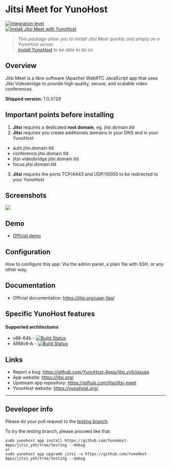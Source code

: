 # Jitsi Meet for YunoHost

[![Integration level](https://dash.yunohost.org/integration/jitsi.svg)](https://dash.yunohost.org/appci/app/jitsi)  
[![Install Jitsi Meet with YunoHost](https://install-app.yunohost.org/install-with-yunohost.png)](https://install-app.yunohost.org/?app=jitsi)

> *This package allow you to install Jitsi Meet quickly and simply on a YunoHost server.  
[Install YunoHost](https://yunohost.org/#/install) to be able to do so.*

## Overview
Jitsi Meet is a libre software (Apache) WebRTC JavaScript app that uses Jitsi Videobridge to provide high quality, secure, and scalable video conferences.

**Shipped version:** 1.0.3729

## Important points before installing

1. **Jitsi** requires a dedicated **root domain**, eg. jitsi.domain.tld
2. **Jitsi** requires you create additionals domains in your DNS and in your YunoHost
  * auth.jitsi.domain.tld
  * conference.jitsi.domain.tld
  * jitsi-videobridge.jitsi.domain.tld
  * focus.jitsi.domain.tld
3. **Jitsi** requires the ports TCP/4443 and UDP/10000 to be redirected to your YunoHost

## Screenshots

![](https://jitsi.org/wp-content/uploads/2018/08/brady-bunch-stand-up-1024x632.jpg)

## Demo

* [Official demo](https://meet.jit.si/)

## Configuration

How to configure this app: Via the admin panel, a plain file with SSH, or any other way.

## Documentation

 * Official documentation: https://jitsi.org/user-faq/

## Specific YunoHost features

#### Supported architectures

* x86-64b - [![Build Status](https://ci-apps.yunohost.org/ci/logs/jitsi%20%28Apps%29.svg)](https://ci-apps.yunohost.org/ci/apps/jitsi/)
* ARMv8-A - [![Build Status](https://ci-apps-arm.yunohost.org/ci/logs/jitsi%20%28Apps%29.svg)](https://ci-apps-arm.yunohost.org/ci/apps/jitsi/)

## Links

 * Report a bug: https://github.com/YunoHost-Apps/jitsi_ynh/issues
 * App website: https://jitsi.org/
 * Upstream app repository: https://github.com/jitsi/jitsi-meet
 * YunoHost website: https://yunohost.org/

---

Developer info
----------------

Please do your pull request to the [testing branch](https://github.com/YunoHost-Apps/jitsi_ynh/tree/testing).

To try the testing branch, please proceed like that.
```
sudo yunohost app install https://github.com/YunoHost-Apps/jitsi_ynh/tree/testing --debug
or
sudo yunohost app upgrade jitsi -u https://github.com/YunoHost-Apps/jitsi_ynh/tree/testing --debug
```
